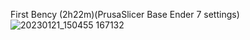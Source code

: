First Bency (2h22m)(PrusaSlicer Base Ender 7 settings) 
![20230121_150455 167132](https://user-images.githubusercontent.com/121613362/213863452-1865b6c5-bf65-48be-adda-00ca4e97676e.jpg)
